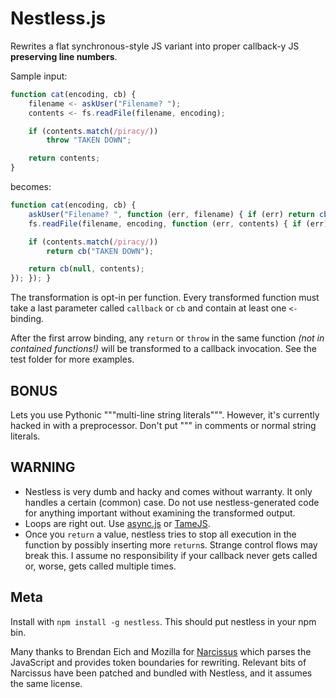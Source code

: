 # Nestless.js

Rewrites a flat synchronous-style JS variant into proper callback-y JS **preserving line numbers**.

Sample input:

```js
function cat(encoding, cb) {
    filename <- askUser("Filename? ");
    contents <- fs.readFile(filename, encoding);

    if (contents.match(/piracy/))
        throw "TAKEN DOWN";

    return contents;
}
```

becomes:

```js
function cat(encoding, cb) {
    askUser("Filename? ", function (err, filename) { if (err) return cb(err);
    fs.readFile(filename, encoding, function (err, contents) { if (err) return cb(err);

    if (contents.match(/piracy/))
        return cb("TAKEN DOWN");

    return cb(null, contents);
}); }); }
```

The transformation is opt-in per function. Every transformed function must take a last parameter called `callback` or `cb` and contain at least one `<-` binding.

After the first arrow binding, any `return` or `throw` in the same function *(not in contained functions!)* will be transformed to a callback invocation.
See the test folder for more examples.

## BONUS

Lets you use Pythonic """multi-line string literals""".
However, it's currently hacked in with a preprocessor. Don't put """ in
comments or normal string literals.

## WARNING

* Nestless is very dumb and hacky and comes without warranty.
  It only handles a certain (common) case.
  Do not use nestless-generated code for anything important without examining the transformed output.
* Loops are right out.
  Use [async.js](https://github.com/caolan/async) or [TameJS](http://tamejs.org/).
* Once you `return` a value, nestless tries to stop all execution in the function by possibly inserting more `return`s.
  Strange control flows may break this.
  I assume no responsibility if your callback never gets called or, worse, gets called multiple times.

## Meta

Install with `npm install -g nestless`. This should put nestless in your npm bin.

Many thanks to Brendan Eich and Mozilla for [Narcissus](https://github.com/mozilla/narcissus/) which parses the JavaScript and provides token boundaries for rewriting. Relevant bits of Narcissus have been patched and bundled with Nestless, and it assumes the same license.
